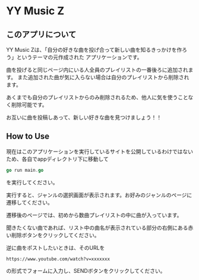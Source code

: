 # YY Music Z

## このアプリについて

YY Music Zは、「自分の好きな曲を投げ合って新しい曲を知るきっかけを作ろう」というテーマの元作成された
アプリケーションです。

曲を投げると同じページ内にいる人全員のプレイリストの一番後ろに追加されます。
また追加された曲が気に入らない場合は自分のプレイリストから削除されます。

あくまでも自分のプレイリストからのみ削除されるため、他人に気を使うことなく削除可能です。

お互いに曲を投稿しあって、新しい好きな曲を見つけましょう！！

## How to Use

現在はこのアプリケーションを実行しているサイトを公開しているわけではないため、各自でappディレクトリ下に移動して

```go
go run main.go
```

を実行してください。

実行すると、ジャンルの選択画面が表示されます。お好みのジャンルのページに遷移してください。

遷移後のページでは、初めから数曲プレイリストの中に曲が入っています。

聞きたくない曲であれば、リスト中の曲名が表示されている部分の右側にある赤い削除ボタンをクリックしてください。

逆に曲をポストしたいときは、そのURLを

```url
https://www.youtube.com/watch?v=xxxxxxx
```

の形式でフォームに入力し、SENDボタンをクリックしてください。
